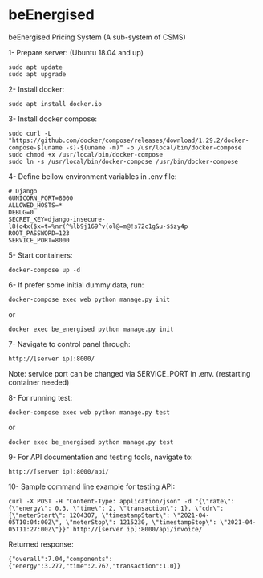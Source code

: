 # beEnergised

beEnergised Pricing System (A sub-system of CSMS)

1- Prepare server: (Ubuntu 18.04 and up)

    sudo apt update
    sudo apt upgrade

2- Install docker:

    sudo apt install docker.io

3- Install docker compose:

    sudo curl -L "https://github.com/docker/compose/releases/download/1.29.2/docker-compose-$(uname -s)-$(uname -m)" -o /usr/local/bin/docker-compose
    sudo chmod +x /usr/local/bin/docker-compose
    sudo ln -s /usr/local/bin/docker-compose /usr/bin/docker-compose

4- Define bellow environment variables in .env file:

    # Django
    GUNICORN_PORT=8000
    ALLOWED_HOSTS=*
    DEBUG=0
    SECRET_KEY=django-insecure-l8(o4x($x=t=%nr(^%lb9j169^v(ol@=m@!s72c1g&u-$$zy4p
    ROOT_PASSWORD=123
    SERVICE_PORT=8000

5- Start containers:

    docker-compose up -d

6- If prefer some initial dummy data, run:

    docker-compose exec web python manage.py init

or 

    docker exec be_energised python manage.py init


7- Navigate to control panel through:

    http://[server ip]:8000/

Note: service port can be changed via SERVICE_PORT in .env. (restarting container needed)

8- For running test:

    docker-compose exec web python manage.py test

or 

    docker exec be_energised python manage.py test

9- For API documentation and testing tools, navigate to:

    http://[server ip]:8000/api/

10- Sample command line example for testing API:

    curl -X POST -H "Content-Type: application/json" -d "{\"rate\": {\"energy\": 0.3, \"time\": 2, \"transaction\": 1}, \"cdr\": {\"meterStart\": 1204307, \"timestampStart\": \"2021-04-05T10:04:00Z\", \"meterStop\": 1215230, \"timestampStop\": \"2021-04-05T11:27:00Z\"}}" http://[server ip]:8000/api/invoice/ 

Returned response:

    {"overall":7.04,"components":{"energy":3.277,"time":2.767,"transaction":1.0}}